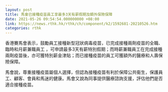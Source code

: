 ```yaml
---
layout: post
title: 馬會已接種疫苗員工享最多3天有薪假期及額外保險保障
date: 2021-05-26 09:54:54.000000000 +08:00
link: https://news.rthk.hk/rthk/ch/component/k2/1592681-20210526.htm
categories: rthk
---
```


香港賽馬會表示，鼓勵員工接種新型冠狀病毒疫苗，已完成接種兩劑疫苗的全職、臨時和月薪兼職員工 ，可申請最多3天有薪特別假期；而時薪兼職員工在完成接種兩劑疫苗後，亦可獲特別薪金津貼；而已接種疫苗的員工可獲額外的醫療和人壽保險保障。

馬會說，尊重接種疫苗屬個人選擇，但認為接種疫苗有利於保障公共衞生，保護員工、顧客、會員和馬迷的健康。馬會又說為同事提供醫療諮詢支援，評估他們是否適合接種疫苗。
